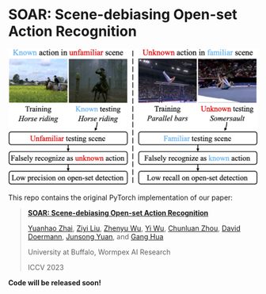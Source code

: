 # SOAR: Scene-debiasing Open-set Action Recognition

![featured](./assets/featured.png)

This repo contains the original PyTorch implementation of our paper:

> [**SOAR: Scene-debiasing Open-set Action Recognition**](https://arxiv.org/abs/2309.01265)
>
> [Yuanhao Zhai](https://www.yhzhai.com), [Ziyi Liu](https://scholar.google.com/citations?user=m2k89xgAAAAJ), [Zhenyu Wu](https://wuzhenyusjtu.github.io), [Yi Wu](https://scholar.google.com/citations?user=s_8zWpgAAAAJ), [Chunluan Zhou](https://www.sites.google.com/view/chunluanzhou/), [David Doermann](https://cse.buffalo.edu/~doermann/), [Junsong Yuan](https://cse.buffalo.edu/~jsyuan/), and [Gang Hua](http://ganghua.org/)
>
> University at Buffalo, Wormpex AI Research
>
> ICCV 2023
>



**Code will be released soon!**